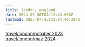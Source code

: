 ```yaml
---
title: london, england
date: 2024-05-30T04:12:43.000Z
lastmod: 2025-07-23T23:04:40.324Z
---
```

[travel/london/october 2023](/travel/london/october%202023)\
[travel/london/may 2024](/travel/london/may%202024)
